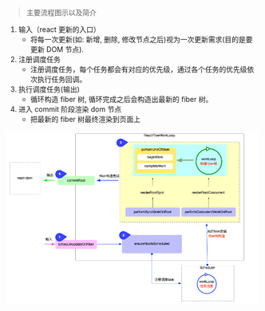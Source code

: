 > 主要流程图示以及简介

1. 输入（react 更新的入口）
   - 将每一次更新(如: 新增, 删除, 修改节点之后)视为一次更新需求(目的是要更新 DOM 节点).
2. 注册调度任务
   - 注册调度任务，每个任务都会有对应的优先级，通过各个任务的优先级依次执行任务回调。
3. 执行调度任务(输出)
   - 循环构造 fiber 树, 循环完成之后会构造出最新的 fiber 树。
4. 进入 commit 阶段渲染 dom 节点
   - 把最新的 fiber 树最终渲染到页面上

![](运作流程.png)

